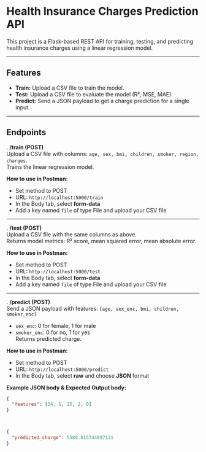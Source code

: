 # Health Insurance Charges Prediction API

This project is a Flask-based REST API for training, testing, and predicting health insurance charges using a linear regression model.

---

## Features
- **Train:** Upload a CSV file to train the model.  
- **Test:** Upload a CSV file to evaluate the model (R², MSE, MAE).  
- **Predict:** Send a JSON payload to get a charge prediction for a single input.

---

## Endpoints

. **/train (POST)**  
Upload a CSV file with columns: `age, sex, bmi, children, smoker, region, charges`.  
Trains the linear regression model.  

**How to use in Postman:**  
- Set method to POST  
- URL: `http://localhost:5000/train`  
- In the Body tab, select **form-data**  
- Add a key named `file` of type File and upload your CSV file  

---

. **/test (POST)**  
Upload a CSV file with the same columns as above.  
Returns model metrics: R² score, mean squared error, mean absolute error.  

**How to use in Postman:**  
- Set method to POST  
- URL: `http://localhost:5000/test`  
- In the Body tab, select **form-data**  
- Add a key named `file` of type File and upload your CSV file  

---

. **/predict (POST)**  
Send a JSON payload with features: `[age, sex_enc, bmi, children, smoker_enc]`  
- `sex_enc`: 0 for female, 1 for male  
- `smoker_enc`: 0 for no, 1 for yes  
Returns predicted charge.  

**How to use in Postman:**  
- Set method to POST  
- URL: `http://localhost:5000/predict`  
- In the Body tab, select **raw** and choose **JSON** format  

**Example JSON body & Expected Output body:**  
```json
{
  "features": [34, 1, 25, 2, 0]
}



{
  "predicted_charge": 5589.815344897121
}
